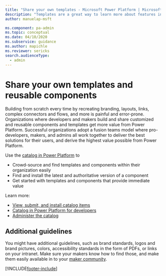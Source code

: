 ```yaml
---
title: "Share your own templates - Microsoft Power Platform | MicrosoftDocs"
description: "Templates are a great way to learn more about features in Power Apps and a great learning tool where makers can browse and try samples."
author: manuelap-msft

ms.component: pa-admin
ms.topic: conceptual
ms.date: 04/10/2020
ms.subservice: guidance
ms.author: mapichle
ms.reviewer: sericks
search.audienceType: 
  - admin
---
```

# Share your own templates and reusable components

Building from scratch every time by recreating branding, layouts, links, complex connectors and flows, and more is painful and error-prone. Organizations where developers and makers build and share customized and reusable components and templates get more value from Power Platform. Successful organizations adopt a fusion teams model where pro-developers, makers, and admins all work together to deliver the best solutions for their users, and derive the highest value possible from Power Platform.

Use the [catalog in Power Platform](/power-apps/maker/data-platform/catalog-overview) to

- Crowd-source and find templates and components within their organization easily
- Find and install the latest and authoritative version of a component
- Get started with templates and components that provide immediate value

Learn more:

- [View, submit, and install catalog items](/power-apps/maker/data-platform/submit-acquire-from-catalog)
- [Catalog in Power Platform for developers](/power-platform/developer/catalog/overview)
- [Administer the catalog](/power-platform/admin/administer-catalog#set-up-the-catalog)

## Additional guidelines

You might have additional guidelines, such as brand standards, logos and brand pictures, colors, accessibility standards in the form of PDFs, or links on your intranet. Make sure your makers know how to find those, and make them easily available in to your [maker community](wiki-community.md).

[!INCLUDE[footer-include](../../includes/footer-banner.md)]
